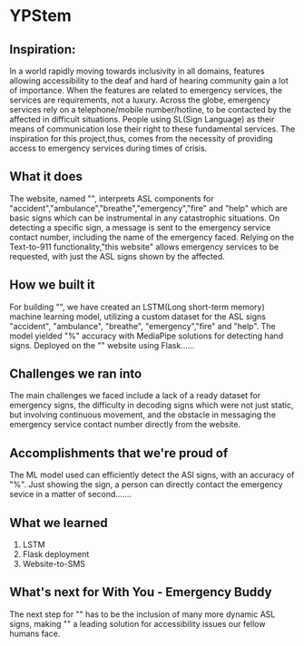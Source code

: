 # YPStem

## Inspiration:
In a world rapidly moving towards inclusivity in all domains, features allowing accessibility to the deaf and hard of hearing community gain a lot of importance. When the features are related to emergency services, the services are requirements, not a luxury.
Across the globe, emergency services rely on a telephone/mobile number/hotline, to be contacted by the affected in difficult situations. People using SL(Sign Language) as their means of communication lose their right to these fundamental services. The inspiration for this project,thus, comes from the necessity of providing access to emergency services during times of crisis.

## What it does
The website, named "", interprets ASL components for "accident","ambulance","breathe","emergency","fire" and "help" which are basic signs which can be instrumental in any catastrophic situations. On detecting a specific sign, a message is sent to the emergency service contact number, including the name of the emergency faced. Relying on the Text-to-911 functionality,"this website" allows emergency services to be requested, with just the ASL signs shown by the affected.

## How we built it
For building "", we have created an LSTM(Long short-term memory) machine learning model, utilizing a custom dataset for the ASL signs "accident", "ambulance", "breathe", "emergency","fire" and "help". The model yielded "%" accuracy with MediaPipe solutions for detecting hand signs. Deployed on the "" website using Flask......

## Challenges we ran into
The main challenges we faced include a lack of a ready dataset for emergency signs, the difficulty in decoding signs which were not just static, but involving continuous movement, and the obstacle in messaging the emergency service contact number directly from the website.

## Accomplishments that we're proud of
The ML model used can efficiently detect the ASl signs, with an accuracy of "%". Just showing the sign, a person can directly contact the emergency sevice in a matter of second.......

## What we learned
1) LSTM
2) Flask deployment
3) Website-to-SMS

## What's next for With You - Emergency Buddy
The next step for "" has to be the inclusion of many more dynamic ASL signs, making "" a leading solution for accessibility issues our fellow humans face.
